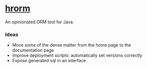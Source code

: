 # <a href="http://hrorm.org">hrorm</a>

An opinionated ORM tool for Java.

### Ideas

* Move some of the dense matter from the home page to the documentation page
* Improve deployment scripts: automatically set versions correctly
* Expose generated sql in an interface
